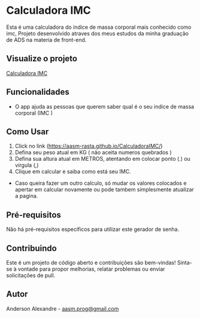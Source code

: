 ﻿# Calculadora IMC

Esta é uma calculadora do indice de massa corporal mais conhecido como imc, Projeto desenvolvido atraves dos meus estudos da minha graduação de ADS na materia de front-end.

## Visualize o projeto
[Calculadora IMC](https://aasm-rasta.github.io/CalculadoraIMC/)

## Funcionalidades
- O app ajuda as pessoas que querem saber qual é o seu indice de massa corporal (IMC )

## Como Usar
1. Click no link (https://aasm-rasta.github.io/CalculadoraIMC/)
2. Defina seu peso atual em KG ( não aceita numeros quebrados ) 
3. Defina sua altura atual em METROS, atentando em colocar ponto (.) ou virgula (,)
4. Clique em calcular e saiba como está seu IMC.

- Caso queira fazer um outro calculo, só mudar os valores colocados e apertar em calcular novamente
ou pode tambem simplesmente atualizar a pagina.

## Pré-requisitos

Não há pré-requisitos específicos para utilizar este gerador de senha.

## Contribuindo
Este é um projeto de código aberto e contribuições são bem-vindas! Sinta-se à vontade para propor melhorias, relatar problemas ou enviar solicitações de pull.

## Autor
Anderson Alexandre - aasm.prog@gmail.com
